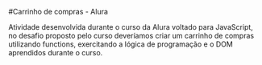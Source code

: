 #Carrinho de compras - Alura

Atividade desenvolvida durante o curso da Alura voltado para JavaScript, no desafio proposto pelo curso deveríamos criar um carrinho de compras utilizando functions, exercitando a lógica de programação e o DOM aprendidos durante o curso.

